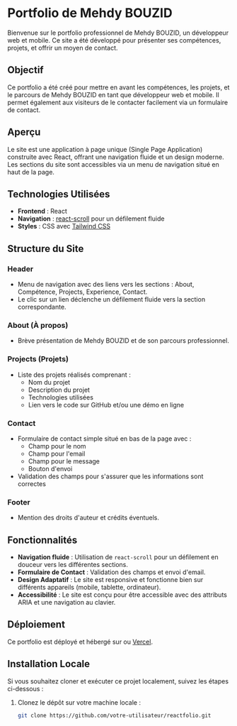 # Portfolio de Mehdy BOUZID

Bienvenue sur le portfolio professionnel de Mehdy BOUZID, un développeur web et mobile. Ce site a été développé pour présenter ses compétences, projets, et offrir un moyen de contact.

## Objectif

Ce portfolio a été créé pour mettre en avant les compétences, les projets, et le parcours de Mehdy BOUZID en tant que développeur web et mobile. Il permet également aux visiteurs de le contacter facilement via un formulaire de contact.

## Aperçu

Le site est une application à page unique (Single Page Application) construite avec React, offrant une navigation fluide et un design moderne. Les sections du site sont accessibles via un menu de navigation situé en haut de la page.

## Technologies Utilisées

- **Frontend** : React
- **Navigation** : [react-scroll](https://www.npmjs.com/package/react-scroll) pour un défilement fluide
- **Styles** : CSS avec [Tailwind CSS](https://tailwindcss.com/)

## Structure du Site

### Header

- Menu de navigation avec des liens vers les sections : About, Compétence, Projects, Experience, Contact.
- Le clic sur un lien déclenche un défilement fluide vers la section correspondante.

### About (À propos)

- Brève présentation de Mehdy BOUZID et de son parcours professionnel.

### Projects (Projets)

- Liste des projets réalisés comprenant :
  - Nom du projet
  - Description du projet
  - Technologies utilisées
  - Lien vers le code sur GitHub et/ou une démo en ligne

### Contact

- Formulaire de contact simple situé en bas de la page avec :
  - Champ pour le nom
  - Champ pour l'email
  - Champ pour le message
  - Bouton d'envoi
- Validation des champs pour s'assurer que les informations sont correctes

### Footer

- Mention des droits d'auteur et crédits éventuels.

## Fonctionnalités

- **Navigation fluide** : Utilisation de `react-scroll` pour un défilement en douceur vers les différentes sections.
- **Formulaire de Contact** : Validation des champs et envoi d'email.
- **Design Adaptatif** : Le site est responsive et fonctionne bien sur différents appareils (mobile, tablette, ordinateur).
- **Accessibilité** : Le site est conçu pour être accessible avec des attributs ARIA et une navigation au clavier.

## Déploiement

Ce portfolio est déployé et hébergé sur  ou [Vercel](https://vercel.com/).

## Installation Locale

Si vous souhaitez cloner et exécuter ce projet localement, suivez les étapes ci-dessous :

1. Clonez le dépôt sur votre machine locale :

   ```bash
   git clone https://github.com/votre-utilisateur/reactfolio.git
